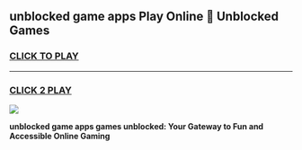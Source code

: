 
## unblocked game apps Play Online 👋 Unblocked Games
<h3>
<a href="https://premium.freeplayer.one?title=unblocked_game_apps&ref=19F">CLICK TO PLAY</a></h3>
<hr>

<h3>
<a href="https://premium.freeplayer.one?title=unblocked_game_apps&ref=19F">CLICK 2 PLAY</a>
  
</h3>

<a href="https://premium.freeplayer.one?title=unblocked_game_apps&ref=19F"><img src="https://clearcache.store/games.png"></a>


**unblocked game apps games unblocked: Your Gateway to Fun and Accessible Online Gaming**
